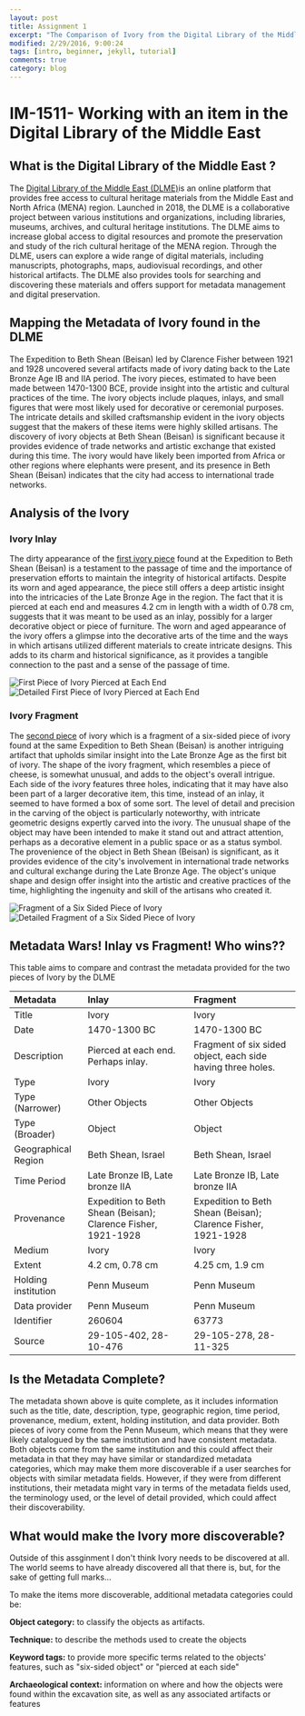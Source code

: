 ```yaml
---
layout: post
title: Assignment 1
excerpt: "The Comparison of Ivory from the Digital Library of the Middle East"
modified: 2/29/2016, 9:00:24
tags: [intro, beginner, jekyll, tutorial]
comments: true
category: blog
---
```


# IM-1511- Working with an item in the Digital Library of the Middle East

## What is the Digital Library of the Middle East ?
The [Digital Library of the Middle East (DLME)](https://dlmenetwork.org/library)is an online platform that provides free access to cultural heritage materials from the Middle East and North Africa (MENA) region. Launched in 2018, the DLME is a collaborative project between various institutions and organizations, including libraries, museums, archives, and cultural heritage institutions. The DLME aims to increase global access to digital resources and promote the preservation and study of the rich cultural heritage of the MENA region. Through the DLME, users can explore a wide range of digital materials, including manuscripts, photographs, maps, audiovisual recordings, and other historical artifacts. The DLME also provides tools for searching and discovering these materials and offers support for metadata management and digital preservation.


## Mapping the Metadata of Ivory found in the DLME
The Expedition to Beth Shean (Beisan) led by Clarence Fisher between 1921 and 1928 uncovered several artifacts made of ivory dating back to the Late Bronze Age IB and IIA period. The ivory pieces, estimated to have been made between 1470-1300 BCE, provide insight into the artistic and cultural practices of the time. The ivory objects include plaques, inlays, and small figures that were most likely used for decorative or ceremonial purposes. The intricate details and skilled craftsmanship evident in the ivory objects suggest that the makers of these items were highly skilled artisans. The discovery of ivory objects at Beth Shean (Beisan) is significant because it provides evidence of trade networks and artistic exchange that existed during this time. The ivory would have likely been imported from Africa or other regions where elephants were present, and its presence in Beth Shean (Beisan) indicates that the city had access to international trade networks.

## Analysis of the Ivory

### Ivory Inlay
The dirty appearance of the [first ivory piece](https://www.penn.museum/collections/object/260604) found at the Expedition to Beth Shean (Beisan) is a testament to the passage of time and the importance of preservation efforts to maintain the integrity of historical artifacts. Despite its worn and aged appearance, the piece still offers a deep artistic insight into the intricacies of the Late Bronze Age in the region. The fact that it is pierced at each end and measures 4.2 cm in length with a width of 0.78 cm, suggests that it was meant to be used as an inlay, possibly for a larger decorative object or piece of furniture. The worn and aged appearance of the ivory offers a glimpse into the decorative arts of the time and the ways in which artisans utilized different materials to create intricate designs. This adds to its charm and historical significance, as it provides a tangible connection to the past and a sense of the passage of time. 

![First Piece of Ivory Pierced at Each End](/images/ivory1.jpg "Ivory Inlay")
![Detailed First Piece of Ivory Pierced at Each End](/images/ivory11.jpg "Ivory Inlay")

### Ivory Fragment 
The [second piece](https://www.penn.museum/collections/object_images.php?irn=63773) of ivory which is a fragment of a six-sided piece of ivory found at the same Expedition to Beth Shean (Beisan) is another intriguing artifact that upholds similar insight into the Late Bronze Age as the first bit of ivory. The shape of the ivory fragment, which resembles a piece of cheese, is somewhat unusual, and adds to the object's overall intrigue. Each side of the ivory features three holes, indicating that it may have also been part of a larger decorative item, this time, instead of an inlay, it seemed to have formed a box of some sort. The level of detail and precision in the carving of the object is particularly noteworthy, with intricate geometric designs expertly carved into the ivory. The unusual shape of the object may have been intended to make it stand out and attract attention, perhaps as a decorative element in a public space or as a status symbol. The provenience of the object in Beth Shean (Beisan) is significant, as it provides evidence of the city's involvement in international trade networks and cultural exchange during the Late Bronze Age. The object's unique shape and design offer insight into the artistic and creative practices of the time, highlighting the ingenuity and skill of the artisans who created it.

![Fragment of a Six Sided Piece of Ivory](/images/ivory2.jpg "Ivory Fragment")
![Detailed Fragment of a Six Sided Piece of Ivory](/images/ivory22.jpg "Ivory Fragment")

## Metadata Wars! Inlay vs Fragment! Who wins??
This table aims to compare and contrast the metadata provided for the two pieces of Ivory by the DLME

|Metadata| Inlay| Fragment|
|:-------|:------|:----------|
|Title|Ivory|Ivory|
|Date|1470-1300 BC|1470-1300 BC|
|Description|Pierced at each end. Perhaps inlay.|Fragment of six sided object, each side having three holes.|
|Type|Ivory|Ivory|
|Type (Narrower)|Other Objects|Other Objects|
|Type (Broader)|Object|Object|
|Geographical Region|Beth Shean, Israel|Beth Shean, Israel|
|Time Period|Late Bronze IB, Late bronze IIA|Late Bronze IB, Late bronze IIA|
|Provenance|Expedition to Beth Shean (Beisan); Clarence Fisher, 1921-1928|Expedition to Beth Shean (Beisan); Clarence Fisher, 1921-1928|
|Medium|Ivory|Ivory|
|Extent|4.2 cm, 0.78 cm | 4.25 cm, 1.9 cm|
|Holding institution|Penn Museum|Penn Museum|
|Data provider|Penn Museum| Penn Museum|
|Identifier| 260604|63773|
|Source| 29-105-402, 28-10-476| 29-105-278, 28-11-325|

## Is the Metadata Complete? 
The metadata shown above is quite complete, as it includes information such as the title, date, description, type, geographic region, time period, provenance, medium, extent, holding institution, and data provider. Both pieces of ivory come from the Penn Museum, which means that they were likely catalogued by the same institution and have consistent metadata.
Both objects come from the same institution and this could affect their metadata in that they may have similar or standardized metadata categories, which may make them more discoverable if a user searches for objects with similar metadata fields. However, if they were from different institutions, their metadata might vary in terms of the metadata fields used, the terminology used, or the level of detail provided, which could affect their discoverability.

## What would make the Ivory more discoverable?
Outside of this assginment I don't think Ivory needs to be discovered at all. The world seems to have already discovered all that there is, but, for the sake of getting full marks...

To make the items more discoverable, additional metadata categories could be:

**Object category:** to classify the objects as artifacts.

**Technique:** to describe the methods used to create the objects

**Keyword tags:** to provide more specific terms related to the objects' features, such as "six-sided object" or "pierced at each side"

**Archaeological context:** information on where and how the objects were found within the excavation site, as well as any associated artifacts or features
